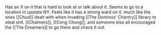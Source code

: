 Has an X on it that is hard to look at or talk about it. Seems to go to a location in upstate NY. Feels like it has a strong ward on it, much like the ones [[Chud]] dealt with when invading [[The Dominus' Chantry]] library to steal shit. [[Chalmers]], [[Cong Chung]], and someone else all encouraged the [[The Dreamers]] to go there and check it out.